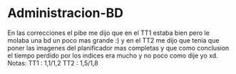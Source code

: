# Administracion-BD
En las correcciones el pibe me dijo que en el TT1 estaba bien pero le molaba una bd un poco mas grande :) y en el TT2 me dijo que tenia que poner las imagenes del planificador mas completas y que como conclusion el tiempo perdido por los indices era mucho y no poco como dije yo xd.
Notas:
TT1 : 1,1/1,2
TT2 : 1,5/1,8
